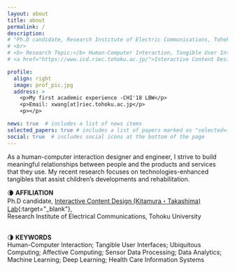 ```yaml
---
layout: about
title: about
permalink: /
description: 
# "Ph.D candidate, Research Institute of Electric Communications, Tohoku University
# <br>
# <b> Research Topic:</b> Human-Computer Interaction, Tangible User Interfaces, Ubiquitous Computing"
# <a href="https://www.icd.riec.tohoku.ac.jp/">Interactive Content Design Lab</a>,

profile:
  align: right
  image: prof_pic.jpg
  address: >
    <p>My first academic experience -CHI'18 LBW</p>
    <p>Email: xwang[at]riec.tohoku.ac.jp</p>
    <p></p>

news: true  # includes a list of news items
selected_papers: true # includes a list of papers marked as "selected={true}"
social: true  # includes social icons at the bottom of the page
---
```

As a human-computer interaction designer and engineer, I strive to build meaningful relationships between people and the products and services that they use. My recent research focuses on technologies-enhanced tangibles that assist children’s developments and rehabilitation.

🌘 **AFFILIATION**<br/>
Ph.D candidate, [Interactive Content Design (Kitamura・Takashima) Lab](https://www.icd.riec.tohoku.ac.jp/){:target="\_blank"}, <br/>
Research Institute of Electrical Communications, Tohoku University
<br/><br/>

🌗 **KEYWORDS**<br/>
Human-Computer Interaction; Tangible User Interfaces; Ubiquitous Computing; Affective Computing; Sensor Data Processing; Data Analytics; Machine Learning; Deep Learning; Health Care Information Systems
<br/><br/>

<!-- Write your biography here. Tell the world about yourself. Link to your favorite [subreddit](http://reddit.com){:target="\_blank"}. You can put a picture in, too. The code is already in, just name your picture `prof_pic.jpg` and put it in the `img/` folder.

Put your address / P.O. box / other info right below your picture. You can also disable any these elements by editing `profile` property of the YAML header of your `_pages/about.md`. Edit `_bibliography/papers.bib` and Jekyll will render your [publications page](/al-folio/publications/) automatically.

Link to your social media connections, too. This theme is set up to use [Font Awesome icons](http://fortawesome.github.io/Font-Awesome/){:target="\_blank"} and [Academicons](https://jpswalsh.github.io/academicons/){:target="\_blank"}, like the ones below. Add your Facebook, Twitter, LinkedIn, Google Scholar, or just disable all of them. -->
